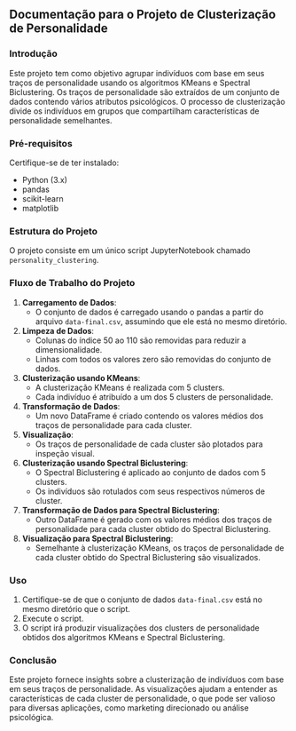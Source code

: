 ## Documentação para o Projeto de Clusterização de Personalidade

### Introdução
Este projeto tem como objetivo agrupar indivíduos com base em seus traços de personalidade usando os algoritmos KMeans e Spectral Biclustering. Os traços de personalidade são extraídos de um conjunto de dados contendo vários atributos psicológicos. O processo de clusterização divide os indivíduos em grupos que compartilham características de personalidade semelhantes.

### Pré-requisitos
Certifique-se de ter instalado:
- Python (3.x)
- pandas
- scikit-learn
- matplotlib

### Estrutura do Projeto
O projeto consiste em um único script JupyterNotebook chamado `personality_clustering`.

### Fluxo de Trabalho do Projeto
1. **Carregamento de Dados**: 
    - O conjunto de dados é carregado usando o pandas a partir do arquivo `data-final.csv`, assumindo que ele está no mesmo diretório.
2. **Limpeza de Dados**:
    - Colunas do índice 50 ao 110 são removidas para reduzir a dimensionalidade.
    - Linhas com todos os valores zero são removidas do conjunto de dados.
3. **Clusterização usando KMeans**:
    - A clusterização KMeans é realizada com 5 clusters.
    - Cada indivíduo é atribuído a um dos 5 clusters de personalidade.
4. **Transformação de Dados**:
    - Um novo DataFrame é criado contendo os valores médios dos traços de personalidade para cada cluster.
5. **Visualização**:
    - Os traços de personalidade de cada cluster são plotados para inspeção visual.
6. **Clusterização usando Spectral Biclustering**:
    - O Spectral Biclustering é aplicado ao conjunto de dados com 5 clusters.
    - Os indivíduos são rotulados com seus respectivos números de cluster.
7. **Transformação de Dados para Spectral Biclustering**:
    - Outro DataFrame é gerado com os valores médios dos traços de personalidade para cada cluster obtido do Spectral Biclustering.
8. **Visualização para Spectral Biclustering**:
    - Semelhante à clusterização KMeans, os traços de personalidade de cada cluster obtido do Spectral Biclustering são visualizados.

### Uso
1. Certifique-se de que o conjunto de dados `data-final.csv` está no mesmo diretório que o script.
2. Execute o script.
3. O script irá produzir visualizações dos clusters de personalidade obtidos dos algoritmos KMeans e Spectral Biclustering.

### Conclusão
Este projeto fornece insights sobre a clusterização de indivíduos com base em seus traços de personalidade. As visualizações ajudam a entender as características de cada cluster de personalidade, o que pode ser valioso para diversas aplicações, como marketing direcionado ou análise psicológica.
